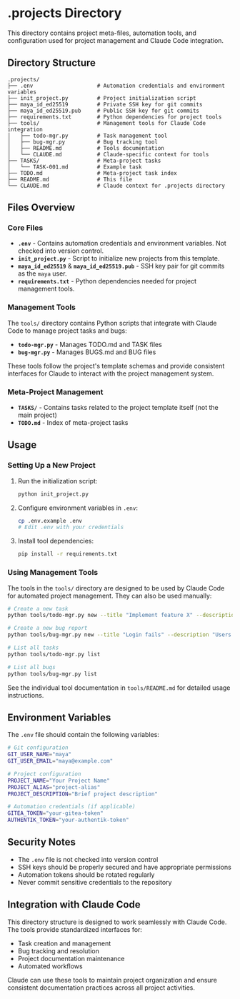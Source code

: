 # .projects Directory

This directory contains project meta-files, automation tools, and configuration used for project management and Claude Code integration.

## Directory Structure

```
.projects/
├── .env                    # Automation credentials and environment variables
├── init_project.py         # Project initialization script
├── maya_id_ed25519         # Private SSH key for git commits
├── maya_id_ed25519.pub     # Public SSH key for git commits
├── requirements.txt        # Python dependencies for project tools
├── tools/                  # Management tools for Claude Code integration
│   ├── todo-mgr.py         # Task management tool
│   ├── bug-mgr.py          # Bug tracking tool
│   ├── README.md           # Tools documentation
│   └── CLAUDE.md           # Claude-specific context for tools
├── TASKS/                  # Meta-project tasks
│   └── TASK-001.md         # Example task
├── TODO.md                 # Meta-project task index
├── README.md               # This file
└── CLAUDE.md               # Claude context for .projects directory
```

## Files Overview

### Core Files

- **`.env`** - Contains automation credentials and environment variables. Not checked into version control.
- **`init_project.py`** - Script to initialize new projects from this template.
- **`maya_id_ed25519`** & **`maya_id_ed25519.pub`** - SSH key pair for git commits as the `maya` user.
- **`requirements.txt`** - Python dependencies needed for project management tools.

### Management Tools

The `tools/` directory contains Python scripts that integrate with Claude Code to manage project tasks and bugs:

- **`todo-mgr.py`** - Manages TODO.md and TASK files
- **`bug-mgr.py`** - Manages BUGS.md and BUG files

These tools follow the project's template schemas and provide consistent interfaces for Claude to interact with the project management system.

### Meta-Project Management

- **`TASKS/`** - Contains tasks related to the project template itself (not the main project)
- **`TODO.md`** - Index of meta-project tasks

## Usage

### Setting Up a New Project

1. Run the initialization script:
   ```bash
   python init_project.py
   ```

2. Configure environment variables in `.env`:
   ```bash
   cp .env.example .env
   # Edit .env with your credentials
   ```

3. Install tool dependencies:
   ```bash
   pip install -r requirements.txt
   ```

### Using Management Tools

The tools in the `tools/` directory are designed to be used by Claude Code for automated project management. They can also be used manually:

```bash
# Create a new task
python tools/todo-mgr.py new --title "Implement feature X" --description "Add user authentication"

# Create a new bug report
python tools/bug-mgr.py new --title "Login fails" --description "Users cannot log in" --severity P1

# List all tasks
python tools/todo-mgr.py list

# List all bugs
python tools/bug-mgr.py list
```

See the individual tool documentation in `tools/README.md` for detailed usage instructions.

## Environment Variables

The `.env` file should contain the following variables:

```bash
# Git configuration
GIT_USER_NAME="maya"
GIT_USER_EMAIL="maya@example.com"

# Project configuration
PROJECT_NAME="Your Project Name"
PROJECT_ALIAS="project-alias"
PROJECT_DESCRIPTION="Brief project description"

# Automation credentials (if applicable)
GITEA_TOKEN="your-gitea-token"
AUTHENTIK_TOKEN="your-authentik-token"
```

## Security Notes

- The `.env` file is not checked into version control
- SSH keys should be properly secured and have appropriate permissions
- Automation tokens should be rotated regularly
- Never commit sensitive credentials to the repository

## Integration with Claude Code

This directory structure is designed to work seamlessly with Claude Code. The tools provide standardized interfaces for:

- Task creation and management
- Bug tracking and resolution
- Project documentation maintenance
- Automated workflows

Claude can use these tools to maintain project organization and ensure consistent documentation practices across all project activities.